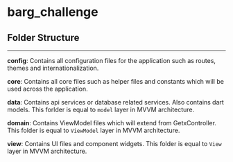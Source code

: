 # barg_challenge

## Folder Structure
- - - -
**config**: Contains all configuration files for the application such as routes, themes and internationalization.

**core**: Contains all core files such as helper files and constants which will be used across the application.

**data**: Contains api services or database related services. Also contains dart models. This forlder is equal
to `model` layer in MVVM architecture.

**domain**: Contains ViewModel files which will extend from GetxController. This folder is equal to `ViewModel`
layer in MVVM architecture.

**view**: Contains UI files and component widgets. This folder is equal to `View` layer in MVVM architecture.
